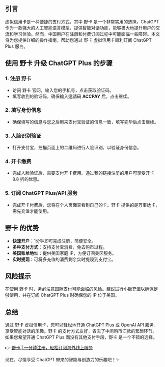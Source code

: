 ## 引言
虚拟信用卡是一种便捷的支付方式，其中 野卡 是一个非常实用的选择。ChatGPT 作为一款强大的人工智能语言模型，提供智能对话功能，能够极大地提升用户的交流和学习体验。然而，中国用户在注册和付费订阅过程中可能面临一些障碍。本文将为您提供详细的操作指南，帮助您通过 野卡 虚拟信用卡顺利订阅 ChatGPT Plus 服务。

## 使用 野卡 升级 ChatGPT Plus 的步骤

### 1. 注册 野卡
- 访问 野卡 官网，输入您的手机号，点击获取验证码。
- 填写收到的验证码，确保输入邀请码 **ACCPAY** 后，点击继续。

### 2. 填写身份信息
- 确保填写的信息与您之后用来支付宝验证的信息一致，填写完毕后点击继续。

### 3. 人脸识别验证
- 打开支付宝，扫描页面上的二维码进行人脸识别，以验证身份信息。

### 4. 开卡缴费
- 完成人脸验证后，需要支付开卡费用。通过我的链接注册的用户可享受开卡 8.8 折的优惠。

### 5. 订阅 ChatGPT Plus/API 服务
- 完成开卡付费后，您将在个人页面查看到自己的卡。野卡 提供的是万事达卡，需先充值才能使用。

## 野卡 的优势
- **快速开户**：1分钟即可完成注册，简便安全。
- **多种支付方式**：支持支付宝消费，免去购币过程。
- **美国账单地址**：提供美国家庭 IP，方便订阅美区服务。
- **实时提现**：可将多充值的消费剩余实时提现到支付宝。

## 风险提示
在使用 野卡 时，务必注意国际支付可能面临的风险。建议进行小额充值以确保足够使用，并在订阅 ChatGPT Plus 时确保您的 IP 位于美国。

## 总结
通过 野卡 虚拟信用卡，您可以轻松地开通 ChatGPT Plus 或 OpenAI API 服务，享受智能对话的乐趣。野卡 的支付方式友好，省去了中间购币汇款的繁琐环节。如果您希望开通 ChatGPT Plus 而没有其他支付手段，野卡 是一个不错的选择。

👉 [野卡 | 一分钟注册，轻松订阅海外线上服务](https://bit.ly/bewildcard)

现在，尽情享受 ChatGPT 带来的智能与创造力的乐趣吧！✨
